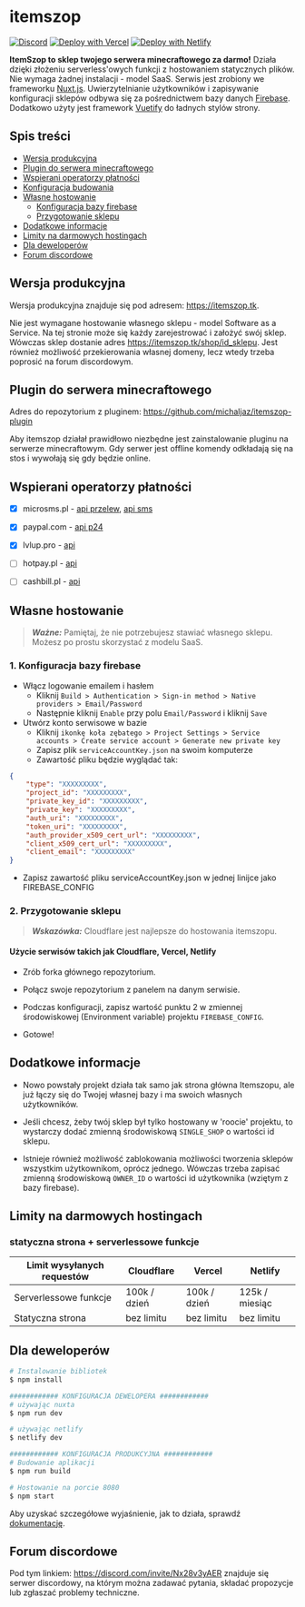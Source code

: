 # itemszop

[![Discord](https://img.shields.io/badge/discord-%237289DA.svg?style=for-the-badge&logo=discord&logoColor=white)](https://discord.com/invite/Nx28v3yAER)
[![Deploy with Vercel](https://vercel.com/button)](https://vercel.com/new/clone?repository-url=https://github.com/michaljaz/itemszop)
[![Deploy with Netlify](https://www.netlify.com/img/deploy/button.svg)](https://app.netlify.com/start/deploy?repository=https://github.com/michaljaz/itemszop)

**ItemSzop to sklep twojego serwera minecraftowego za darmo!** Działa dzięki złożeniu serverless'owych funkcji z hostowaniem statycznych plików. Nie wymaga żadnej instalacji - model SaaS. Serwis jest zrobiony we frameworku [Nuxt.js](https://nuxtjs.org/). Uwierzytelnianie użytkowników i zapisywanie konfiguracji sklepów odbywa się za pośrednictwem bazy danych [Firebase](https://firebase.google.com/). Dodatkowo użyty jest framework [Vuetify](https://vuetifyjs.com/) do ładnych stylów strony.



## Spis treści
- [Wersja produkcyjna](#wersja-produkcyjna)
- [Plugin do serwera minecraftowego](#plugin-do-serwera-minecraftowego)
- [Wspierani operatorzy płatności](#wspierani-operatorzy-płatności)
- [Konfiguracja budowania](#konfiguracja-budowania)
- [Własne hostowanie](#własne-hostowanie)
	- [Konfiguracja bazy firebase](#1-konfiguracja-bazy-firebase)
	- [Przygotowanie sklepu](#2-przygotowanie-sklepu)
- [Dodatkowe informacje](#dodatkowe-informacje)
- [Limity na darmowych hostingach](#limity-na-darmowych-hostingach)
- [Dla deweloperów](#dla-deweloperów)
- [Forum discordowe](#forum-discordowe)

## Wersja produkcyjna

Wersja produkcyjna znajduje się pod adresem: https://itemszop.tk.

Nie jest wymagane hostowanie własnego sklepu - model Software as a Service. Na tej stronie może się każdy zarejestrować i założyć swój sklep. Wówczas sklep dostanie adres https://itemszop.tk/shop/id_sklepu. Jest również możliwość przekierowania własnej domeny, lecz wtedy trzeba poprosić na forum discordowym.

## Plugin do serwera minecraftowego

Adres do repozytorium z pluginem: https://github.com/michaljaz/itemszop-plugin

Aby itemszop działał prawidłowo niezbędne jest zainstalowanie pluginu na serwerze minecraftowym. Gdy serwer jest offline komendy odkładają się na stos i wywołają się gdy będzie online.

## Wspierani operatorzy płatności

- [x] microsms.pl - [api przelew](https://microsms.pl/documents/przelewy_online.pdf), [api sms](https://microsms.pl/kernel/Mails/files/dokumentacja_techniczna_mirosms.pdf)
- [X] paypal.com - [api p24](https://developer.paypal.com/docs/checkout/apm/przelewy24/)
- [x] lvlup.pro - [api](https://api.lvlup.pro/v4/redoc)
- [ ] hotpay.pl - [api](https://hotpay.pl/dokumentacja-api/)
- [ ] cashbill.pl - [api](https://www.cashbill.pl/pobierz/api/)


## Własne hostowanie

> **_Ważne:_**  Pamiętaj, że nie potrzebujesz stawiać własnego sklepu. Możesz po prostu skorzystać z modelu SaaS.


### 1. Konfiguracja bazy firebase

- Włącz logowanie emailem i hasłem
	- Kliknij `Build > Authentication > Sign-in method > Native providers > Email/Password`
	- Następnie kliknij `Enable` przy polu `Email/Password` i kliknij `Save`
- Utwórz konto serwisowe w bazie
	- Kliknij `ikonkę koła zębatego > Project Settings > Service accounts > Create service account > Generate new private key`
	- Zapisz plik `serviceAccountKey.json` na swoim komputerze
	- Zawartość pliku będzie wyglądać tak:
```json
{
	"type": "XXXXXXXXX",
	"project_id": "XXXXXXXXX",
	"private_key_id": "XXXXXXXXX",
	"private_key": "XXXXXXXXX",
	"auth_uri": "XXXXXXXXX",
	"token_uri": "XXXXXXXXX",
	"auth_provider_x509_cert_url": "XXXXXXXXX",
	"client_x509_cert_url": "XXXXXXXXX",
	"client_email": "XXXXXXXXX"
}
```

- Zapisz zawartość pliku serviceAccountKey.json w jednej linijce jako FIREBASE_CONFIG

### 2. Przygotowanie sklepu

> **_Wskazówka:_**  Cloudflare jest najlepsze do hostowania itemszopu.

#### Użycie serwisów takich jak Cloudflare, Vercel, Netlify

- Zrób forka głównego repozytorium.

- Połącz swoje repozytorium z panelem na danym serwisie.

- Podczas konfiguracji, zapisz wartość punktu 2 w zmiennej środowiskowej (Environment variable) projektu `FIREBASE_CONFIG`.

- Gotowe!

## Dodatkowe informacje
- Nowo powstały projekt działa tak samo jak strona główna Itemszopu, ale już łączy się do Twojej własnej bazy i ma swoich własnych użytkowników.

- Jeśli chcesz, żeby twój sklep był tylko hostowany w 'roocie' projektu, to wystarczy dodać zmienną środowiskową ```SINGLE_SHOP``` o wartości id sklepu.

- Istnieje również możliwość zablokowania możliwości tworzenia sklepów wszystkim użytkownikom, oprócz jednego. Wówczas trzeba zapisać zmienną środowiskową ```OWNER_ID``` o wartości id użytkownika (wziętym z bazy firebase).

## Limity na darmowych hostingach

### statyczna strona + serverlessowe funkcje

| Limit wysyłanych requestów | Cloudflare | Vercel | Netlify |
| --- | --- | --- | --- |
| Serverlessowe funkcje | 100k / dzień | 100k / dzień | 125k / miesiąc |
| Statyczna strona | bez limitu | bez limitu | bez limitu |

## Dla deweloperów

```bash
# Instalowanie bibliotek
$ npm install

############ KONFIGURACJA DEWELOPERA ############
# używając nuxta
$ npm run dev

# używając netlify
$ netlify dev

############ KONFIGURACJA PRODUKCYJNA ############
# Budowanie aplikacji
$ npm run build

# Hostowanie na porcie 8080
$ npm start

```
Aby uzyskać szczegółowe wyjaśnienie, jak to działa, sprawdź [dokumentację](https://nuxtjs.org).

## Forum discordowe

Pod tym linkiem: https://discord.com/invite/Nx28v3yAER znajduje się serwer discordowy, na którym można zadawać pytania, składać propozycje lub zgłaszać problemy techniczne.
